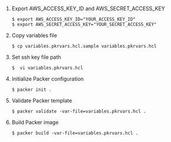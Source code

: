 1. Export AWS_ACCESS_KEY_ID and AWS_SECRET_ACCESS_KEY
    ```
    $ export AWS_ACCESS_KEY_ID="YOUR_ACCESS_KEY_ID"
    $ export AWS_SECRET_ACCESS_KEY="YOUR_SECRET_ACCESS_KEY"
    ```
1. Copy variables file
    ```
    $ cp variables.pkrvars.hcl.sample variables.pkrvars.hcl
    ```
1. Set ssh key file path
    ```
    $  vi variables.pkrvars.hcl
    ```
1. Initialize Packer configuration
    ```
    $ packer init .
    ```
1. Validate Packer template
    ```
    $ packer validate -var-file=variables.pkrvars.hcl .
    ```
1. Build Packer image
    ```
    $ packer build -var-file=variables.pkrvars.hcl .
    ```